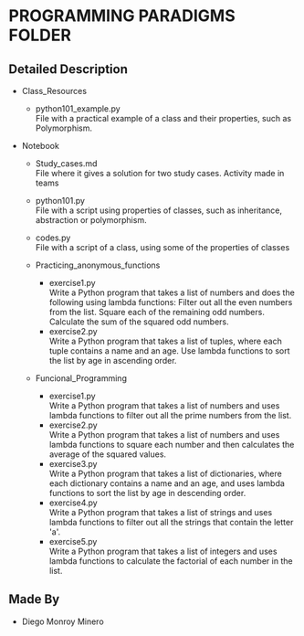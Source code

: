 # PROGRAMMING PARADIGMS FOLDER

## Detailed Description
* Class_Resources  
    * python101_example.py <br> File with a practical example of a class and their properties, such as Polymorphism.

* Notebook
    * Study_cases.md <br> File where it gives a solution for two study cases. Activity made in teams
    
    * python101.py <br> File with a script using properties of classes, such as inheritance, abstraction or polymorphism.
    
    * codes.py <br> File with a script of a class, using some of the properties of classes
    
    * Practicing_anonymous_functions
        * exercise1.py <br> Write a Python program that takes a list of numbers and does the following using lambda functions: Filter out all the even numbers from the list. Square each of the remaining odd numbers. Calculate the sum of the squared odd numbers.
        * exercise2.py <br> Write a Python program that takes a list of tuples, where each tuple contains a name and an age. Use lambda functions to sort the list by age in ascending order.
    
    * Funcional_Programming
        * exercise1.py <br> Write a Python program that takes a list of numbers and uses lambda functions to filter out all the prime numbers from the list.
        * exercise2.py <br> Write a Python program that takes a list of numbers and uses lambda functions to square each number and then calculates the average of the squared values.
        * exercise3.py <br> Write a Python program that takes a list of dictionaries, where each dictionary contains a name and an age, and uses lambda functions to sort the list by age in descending order.
        * exercise4.py <br> Write a Python program that takes a list of strings and uses lambda functions to filter out all the strings that contain the letter 'a'.
        * exercise5.py <br> Write a Python program that takes a list of integers and uses lambda functions to calculate the factorial of each number in the list.

## Made By
* Diego Monroy Minero